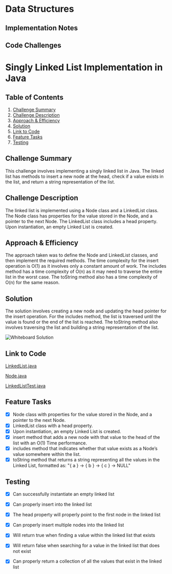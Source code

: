 # Data Structures

## Implementation Notes

## Code Challenges

# Singly Linked List Implementation in Java

## Table of Contents

1. [Challenge Summary](#challenge-summary)
2. [Challenge Description](#challenge-description)
3. [Approach & Efficiency](#approach-efficiency)
4. [Solution](#solution)
5. [Link to Code](#link-to-code)
6. [Feature Tasks](#feature-tasks)
7. [Testing](#testing)

<a name="challenge-summary"></a>
## Challenge Summary

This challenge involves implementing a singly linked list in Java. The linked list has methods to insert a new node at the head, check if a value exists in the list, and return a string representation of the list.

<a name="challenge-description"></a>
## Challenge Description

The linked list is implemented using a Node class and a LinkedList class. The Node class has properties for the value stored in the Node, and a pointer to the next Node. The LinkedList class includes a head property. Upon instantiation, an empty Linked List is created.

<a name="approach-efficiency"></a>
## Approach & Efficiency

The approach taken was to define the Node and LinkedList classes, and then implement the required methods. The time complexity for the insert operation is O(1) as it involves only a constant amount of work. The includes method has a time complexity of O(n) as it may need to traverse the entire list in the worst case. The toString method also has a time complexity of O(n) for the same reason.

<a name="solution"></a>
## Solution

The solution involves creating a new node and updating the head pointer for the insert operation. For the includes method, the list is traversed until the value is found or the end of the list is reached. The toString method also involves traversing the list and building a string representation of the list.

![Whiteboard Solution](path_to_your_whiteboard_image)

<a name="link-to-code"></a>
## Link to Code

[LinkedList.java](https://github.com/Cooper-Softdev/data-structures-and-algorithms/blob/4e0ce6b20e7462012e72dc97a9595a0e2f1e88cc/java/datastructures/lib/src/main/java/datastructures/linkedlist/LinkedList.java)

[Node.java](https://github.com/Cooper-Softdev/data-structures-and-algorithms/blob/4e0ce6b20e7462012e72dc97a9595a0e2f1e88cc/java/datastructures/lib/src/main/java/datastructures/linkedlist/Node.java)

[LinkedListTest.java](https://github.com/Cooper-Softdev/data-structures-and-algorithms/blob/4e0ce6b20e7462012e72dc97a9595a0e2f1e88cc/java/datastructures/lib/src/test/java/datastructures/linkedlist/LinkedListTest.java)

<a name="feature-tasks"></a>
## Feature Tasks

- [x] Node class with properties for the value stored in the Node, and a pointer to the next Node.
- [x] LinkedList class with a head property.
- [x] Upon instantiation, an empty Linked List is created.
- [x] insert method that adds a new node with that value to the head of the list with an O(1) Time performance.
- [x] includes method that indicates whether that value exists as a Node’s value somewhere within the list.
- [x] toString method that returns a string representing all the values in the Linked List, formatted as: "{ a } -> { b } -> { c } -> NULL"

<a name="testing"></a>
## Testing

- [x] Can successfully instantiate an empty linked list
- [x] Can properly insert into the linked list
- [x] The head property will properly point to the first node in the linked list
- [x] Can properly insert multiple nodes into the linked list
- [x] Will return true when finding a value within the linked list that exists
- [x] Will return false when searching for a value in the linked list that does not exist
- [x] Can properly return a collection of all the values that exist in the linked list

